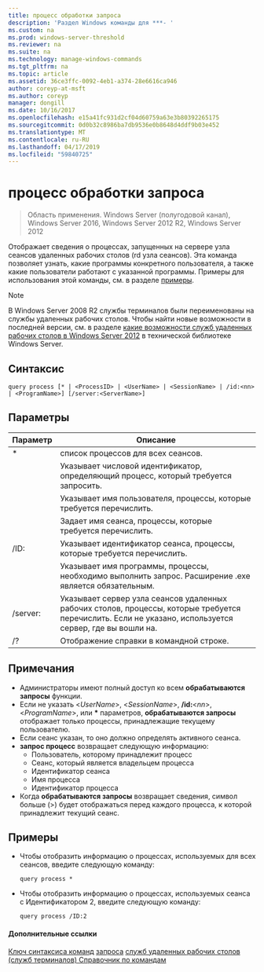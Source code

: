 ```yaml
---
title: процесс обработки запроса
description: 'Раздел Windows команды для ***- '
ms.custom: na
ms.prod: windows-server-threshold
ms.reviewer: na
ms.suite: na
ms.technology: manage-windows-commands
ms.tgt_pltfrm: na
ms.topic: article
ms.assetid: 36ce3ffc-0092-4eb1-a374-28e6616ca946
author: coreyp-at-msft
ms.author: coreyp
manager: dongill
ms.date: 10/16/2017
ms.openlocfilehash: e15a41fc931d2cf04d60759a63e3b80392265175
ms.sourcegitcommit: 0d0b32c8986ba7db9536e0b8648d4ddf9b03e452
ms.translationtype: MT
ms.contentlocale: ru-RU
ms.lasthandoff: 04/17/2019
ms.locfileid: "59840725"
---
```

# <a name="query-process"></a>процесс обработки запроса

>Область применения. Windows Server (полугодовой канал), Windows Server 2016, Windows Server 2012 R2, Windows Server 2012

Отображает сведения о процессах, запущенных на сервере узла сеансов удаленных рабочих столов (rd узла сеансов).
Эта команда позволяет узнать, какие программы конкретного пользователя, а также какие пользователи работают с указанной программы.
Примеры для использования этой команды, см. в разделе [примеры](#BKMK_examples).
> [!NOTE]
> В Windows Server 2008 R2 службы терминалов были переименованы на службы удаленных рабочих столов. Чтобы найти новые возможности в последней версии, см. в разделе [какие возможности служб удаленных рабочих столов в Windows Server 2012](https://technet.microsoft.com/library/hh831527) в технической библиотеке Windows Server.
## <a name="syntax"></a>Синтаксис
```
query process [* | <ProcessID> | <UserName> | <SessionName> | /id:<nn> | <ProgramName>] [/server:<ServerName>]
```
## <a name="parameters"></a>Параметры
|Параметр|Описание|
|-------|--------|
|*|список процессов для всех сеансов.|
|<ProcessID>|Указывает числовой идентификатор, определяющий процесс, который требуется запросить.|
|<UserName>|Указывает имя пользователя, процессы, которые требуется перечислить.|
|<SessionName>|Задает имя сеанса, процессы, которые требуется перечислить.|
|/ID:<nn>|Указывает идентификатор сеанса, процессы, которые требуется перечислить.|
|<ProgramName>|Указывает имя программы, процессы, необходимо выполнить запрос. Расширение .exe является обязательным.|
|/server:<ServerName>|Указывает сервер узла сеансов удаленных рабочих столов, процессы, которые требуется перечислить. Если не указано, используется сервер, где вы вошли на.|
|/?|Отображение справки в командной строке.|
## <a name="remarks"></a>Примечания
-   Администраторы имеют полный доступ ко всем **обрабатываются запросы** функции.
-   Если не указать <*UserName*>, <*SessionName*>, **/id:**<*nn*>, <*ProgramName*>, или **\*** параметров, **обрабатываются запросы** отображает только процессы, принадлежащие текущему пользователю.
-   Если сеанс указан, то оно должно определять активного сеанса.
-   **запрос процесс** возвращает следующую информацию:
    -   Пользователь, которому принадлежит процесс
    -   Сеанс, который является владельцем процесса
    -   Идентификатор сеанса
    -   Имя процесса
    -   Идентификатор процесса
-   Когда **обрабатываются запросы** возвращает сведения, символ больше (>) будет отображаться перед каждого процесса, к которой принадлежит текущий сеанс.
## <a name="BKMK_examples"></a>Примеры
-   Чтобы отобразить информацию о процессах, используемых для всех сеансов, введите следующую команду:
    ```
    query process *
    ```
-   Чтобы отобразить информацию о процессах, используемых сеанса с Идентификатором 2, введите следующую команду:
    ```
    query process /ID:2
    ```
#### <a name="additional-references"></a>Дополнительные ссылки
[Ключ синтаксиса команд](command-line-syntax-key.md)
[запроса](query.md)
[служб удаленных рабочих столов &#40;служб терминалов&#41; Справочник по командам](remote-desktop-services-terminal-services-command-reference.md)
